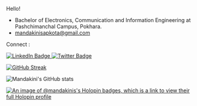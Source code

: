 Hello!

- Bachelor of Electronics, Communication and Information Engineering at Pashchimanchal Campus, Pokhara. 
- mandakinisapkota@gmail.com


<!--
**Mandakini-S/Mandakini-S** is a ✨ _special_ ✨ repository because its `README.md` (this file) appears on your GitHub profile.

Here are some ideas to get you started:

- 🔭 I’m currently working on ...
- 🌱 I’m currently learning ...
- 👯 I’m looking to collaborate on ...
- 🤔 I’m looking for help with ...
- 💬 Ask me about ...
- 📫 How to reach me: ...
- 😄 Pronouns: ...
- ⚡ Fun fact: ...
-->


<!-- For profile visit -->
<!-- ![](https://komarev.com/ghpvc/?username=Mandakini-S&color=dc143c) -->


Connect :
<div id="badges">
 
  <a href="https://www.linkedin.com/in/mandakini-sapkota-945164232/ target=_blank">
    <img src="https://img.shields.io/badge/LinkedIn-blue?style=for-the-badge&logo=linkedin&logoColor=white" alt="LinkedIn Badge"/>
  </a>
 <!-- <a href="https://www.facebook.com/mandakini.sapkota/">
    <img src="https://img.shields.io/badge/Facebook-blue?style=for-the-badge&logo=facebook&logoColor=white" alt="Facebook Badge"/>
  </a> -->
  <a href="https://twitter.com/mandakini_09">
    <img src="https://img.shields.io/badge/Twitter-blue?style=for-the-badge&logo=twitter&logoColor=white" alt="Twitter Badge"/>
  </a>
</div>
<!--For top language list -->
<!-- <p><img align="left" src="https://github-readme-stats.vercel.app/api/top-langs?username=mandakini-s&show_icons=true&locale=en&layout=compact" alt="mandakini-s" /></p> -->

<!-- For Github streak  -->
[![GitHub Streak](https://github-readme-streak-stats.herokuapp.com?user=Mandakini-S&theme=dark&hide_border=true)](https://git.io/streak-stats) 

![Mandakini's GitHub stats](https://github-readme-stats.vercel.app/api?username=Mandakini-S&theme=slateorange&show_icons=true)

[![An image of @mandakinis's Holopin badges, which is a link to view their full Holopin profile](https://holopin.me/mandakinis)](https://holopin.io/@mandakinis)
